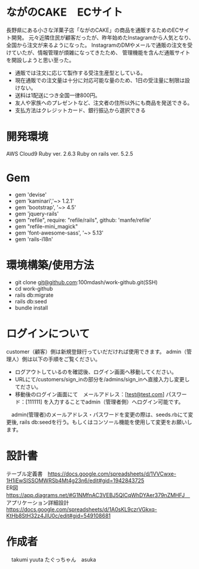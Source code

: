 # ながのCAKE　ECサイト

 長野県にある小さな洋菓子店「ながのCAKE」の商品を通販するためのECサイト開発。
元々近隣住民が顧客だったが、昨年始めたInstagramから人気となり、全国から注文が来るようになった。
InstagramのDMやメールで通販の注文を受けていたが、情報管理が煩雑になってきたため、
管理機能を含んだ通販サイトを開設しようと思い至った。

* 通販では注文に応じて製作する受注生産型としている。
* 現在通販での注文量は十分に対応可能な量のため、1日の受注量に制限は設けない。
* 送料は1配送につき全国一律800円。
* 友人や家族へのプレゼントなど、注文者の住所以外にも商品を発送できる。
* 支払方法はクレジットカード、銀行振込から選択できる

# 開発環境
AWS Cloud9 Ruby ver. 2.6.3 Ruby on rails ver. 5.2.5

# Gem
* gem 'devise'
* gem 'kaminari','~> 1.2.1'
* gem 'bootstrap', '~> 4.5'
* gem 'jquery-rails'
* gem "refile", require: "refile/rails", github: 'manfe/refile'
* gem "refile-mini_magick"
* gem 'font-awesome-sass', '~> 5.13'
* gem 'rails-i18n'

# 環境構築/使用方法
* git clone git@github.com:100mdash/work-github.git(SSH)
* cd work-github
* rails db:migrate
* rails db:seed
* bundle install

# ログインについて
  customer（顧客）側は新規登録行っていだだければ使用できます。
  admin（管理人）側は以下の手順をご覧ください。<br>
 * ログアウトしているのを確認後、ログイン画面へ移動してください。
 * URLにて/customers/sign_inの部分を/admins/sign_inへ直接入力し変更してださい。
 * 移動後のログイン画面にて　メールアドレス：[test@test.com]  パスワード：[111111] を入力することでadmin（管理者側）へログイン可能です。<br>
 
 　admin(管理者)のメールアドレス・パスワードを変更の際は、seeds.rbにて変更後, rails db:seedを行う。もしくはコンソール機能を使用して変更をお願いします。
 
# 設計書
テーブル定義書　https://docs.google.com/spreadsheets/d/1VVCwxe-1H1iEwSISSOMWRSb4Mt4g23n6/edit#gid=1942843725<br>
ER図　https://app.diagrams.net/#G1NMfnAC3VEBJ5QlCqWhDYAer379nZMHFJ　<br>
アプリケーション詳細設計　https://docs.google.com/spreadsheets/d/1A0sKL9czrVGkxq-KtHb8StH32z4JIU0c/edit#gid=549108681<br>

# 作成者
　takumi yuuta たぐっちゃん　asuka
